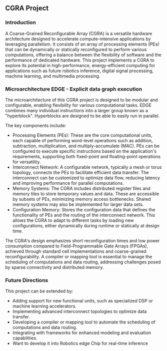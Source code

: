 ## CGRA Project
### Introduction
A Coarse-Grained Reconfigurable Array (CGRA) is a versatile hardware architecture designed to accelerate compute-intensive applications by leveraging parallelism. It consists of an array of processing elements (PEs) that can be dynamically or statically reconfigured to perform various computations, offering a balance between the flexibility of software and the performance of dedicated hardware. This project implements a CGRA to explore its potential in high-performance, energy-efficient computing for applications such as future robotics inference, digital signal processing, machine learning, and multimedia processing.

### Microarchitecture EDGE - Explicit data graph execution
The microarchitecture of this CGRA project is designed to be modular and configurable, enabling flexibility for various computational tasks. EDGE combines many individual instructions into a larger group known as a "hyperblock". Hyperblocks are designed to be able to easily run in parallel.

The key components include:

- Processing Elements (PEs): These are the core computational units, each capable of performing word-level operations such as addition, subtraction, multiplication, and multiply-accumulate (MAC). PEs can be configured to execute specific instructions based on the application's requirements, supporting both fixed-point and floating-point operations for versatility.
- Interconnect Network: A configurable network, typically a mesh or torus topology, connects the PEs to facilitate efficient data transfer. The interconnect can be customized to optimize data flow, reducing latency and improving performance for parallel computations.
- Memory Systems: The CGRA includes distributed register files and memory tiles to store temporary values and data. These are accessible by subsets of PEs, minimizing memory access bottlenecks. Shared memory systems may also be implemented for larger data sets.
- Configuration Memory: Stores the configuration data that defines the functionality of PEs and the routing of the interconnect network. This allows the CGRA to adapt to different tasks by loading new configurations, either dynamically during runtime or statically at design time.

The CGRA's design emphasizes short reconfiguration times and low power consumption compared to Field-Programmable Gate Arrays (FPGAs), achieved through standard cell implementations and coarse-grained reconfigurability. A compiler or mapping tool is essential to manage the scheduling of computations and data routing, addressing challenges posed by sparse connectivity and distributed memory.

### Future Directions
This project can be extended by:

- Adding support for new functional units, such as specialized DSP or machine learning accelerators.
- Implementing advanced interconnect topologies to optimize data transfer.
- Developing a compiler or mapping tool to automate the scheduling of computations and data routing.
- Integrating with frameworks for enhanced modeling and evaluation capabilities.
- Want to develop it into Robotics edge Chip for real-time inference
